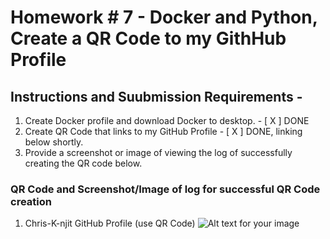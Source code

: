 # Homework # 7 - Docker and Python, Create a QR Code to my GithHub Profile

## Instructions and Suubmission Requirements -
1.  Create Docker profile and download Docker to desktop.
        - [ X ] DONE
2.  Create QR Code that links to my GitHub Profile
        - [ X ] DONE, linking below shortly.
3. Provide a screenshot or image of viewing the log of successfully creating the QR code below.

### QR Code and Screenshot/Image of log for successful QR Code creation
1.  Chris-K-njit GitHub Profile (use QR Code)
![Alt text for your image](/images/your-image-name.png)
